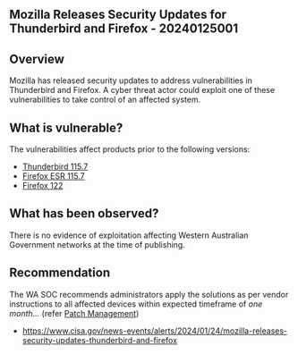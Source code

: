 ## Mozilla Releases Security Updates for Thunderbird and Firefox - 20240125001


## Overview

Mozilla has released security updates to address vulnerabilities in Thunderbird and Firefox. A cyber threat actor could exploit one of these vulnerabilities to take control of an affected system.


## What is vulnerable?

The vulnerabilities affect products prior to the following versions:

- [Thunderbird 115.7](https://www.mozilla.org/en-US/security/advisories/mfsa2024-04/)
- [Firefox ESR 115.7](https://www.mozilla.org/en-US/security/advisories/mfsa2024-02/)
- [Firefox 122](https://www.mozilla.org/en-US/security/advisories/mfsa2024-01/)


## What has been observed?

There is no evidence of exploitation affecting Western Australian Government networks at the time of publishing.


## Recommendation

The WA SOC recommends administrators apply the solutions as per vendor instructions to all affected devices within expected timeframe of *one month...* (refer [Patch Management](../guidelines/patch-management.md))

- https://www.cisa.gov/news-events/alerts/2024/01/24/mozilla-releases-security-updates-thunderbird-and-firefox